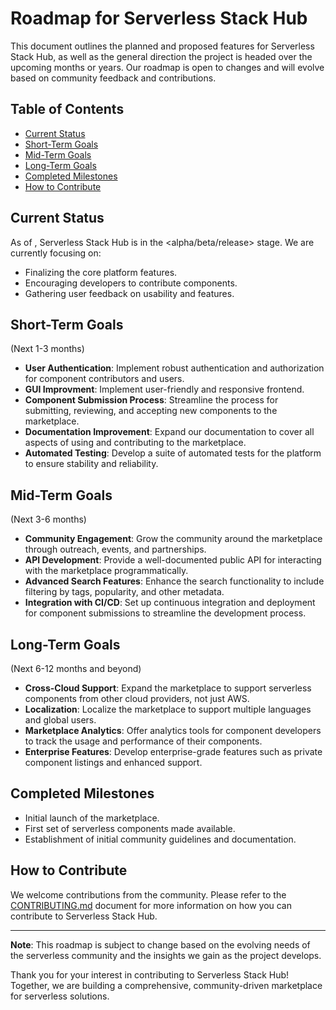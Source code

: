 # Roadmap for Serverless Stack Hub

This document outlines the planned and proposed features for Serverless Stack Hub, as well as the general direction the project is headed over the upcoming months or years. Our roadmap is open to changes and will evolve based on community feedback and contributions.

## Table of Contents

- [Current Status](#current-status)
- [Short-Term Goals](#short-term-goals)
- [Mid-Term Goals](#mid-term-goals)
- [Long-Term Goals](#long-term-goals)
- [Completed Milestones](#completed-milestones)
- [How to Contribute](#how-to-contribute)

## Current Status

As of <current date>, Serverless Stack Hub is in the <alpha/beta/release> stage. We are currently focusing on:

- Finalizing the core platform features.
- Encouraging developers to contribute components.
- Gathering user feedback on usability and features.

## Short-Term Goals

(Next 1-3 months)

- **User Authentication**: Implement robust authentication and authorization for component contributors and users.
- **GUI Improvment**: Implement user-friendly and responsive frontend.
- **Component Submission Process**: Streamline the process for submitting, reviewing, and accepting new components to the marketplace.
- **Documentation Improvement**: Expand our documentation to cover all aspects of using and contributing to the marketplace.
- **Automated Testing**: Develop a suite of automated tests for the platform to ensure stability and reliability.

## Mid-Term Goals

(Next 3-6 months)

- **Community Engagement**: Grow the community around the marketplace through outreach, events, and partnerships.
- **API Development**: Provide a well-documented public API for interacting with the marketplace programmatically.
- **Advanced Search Features**: Enhance the search functionality to include filtering by tags, popularity, and other metadata.
- **Integration with CI/CD**: Set up continuous integration and deployment for component submissions to streamline the development process.

## Long-Term Goals

(Next 6-12 months and beyond)

- **Cross-Cloud Support**: Expand the marketplace to support serverless components from other cloud providers, not just AWS.
- **Localization**: Localize the marketplace to support multiple languages and global users.
- **Marketplace Analytics**: Offer analytics tools for component developers to track the usage and performance of their components.
- **Enterprise Features**: Develop enterprise-grade features such as private component listings and enhanced support.

## Completed Milestones

- Initial launch of the marketplace.
- First set of serverless components made available.
- Establishment of initial community guidelines and documentation.

## How to Contribute

We welcome contributions from the community. Please refer to the [CONTRIBUTING.md](CONTRIBUTING.md) document for more information on how you can contribute to Serverless Stack Hub.

---

**Note**: This roadmap is subject to change based on the evolving needs of the serverless community and the insights we gain as the project develops.

Thank you for your interest in contributing to Serverless Stack Hub! Together, we are building a comprehensive, community-driven marketplace for serverless solutions.
